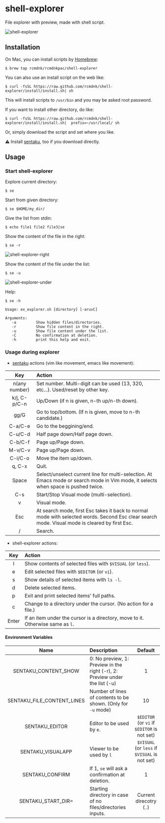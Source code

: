 # shell-explorer
File explorer with preview, made with shell script.

![shell-explorer](https://github.com/rcmdnk/shell-explorer/blob/images/shell-explorer.gif?raw=true)

## Installation

On Mac, you can install scripts by [Homebrew](https://github.com/mxcl/homebrew):

    $ brew tap rcmdnk/rcmdnkpac/shell-explorer

You can also use an install script on the web like:

    $ curl -fsSL https://raw.github.com/rcmdnk/shell-explorer/install/install.sh| sh

This will install scripts to `/usr/bin`
and you may be asked root password.

If you want to install other directory, do like:

    $ curl -fsSL https://raw.github.com/rcmdnk/shell-explorer/install/install.sh|  prefix=~/usr/local/ sh

Or, simply download the script and set where you like.

:warning: Install [sentaku](https://github.com/rcmdnk/sentaku), too
if you download directly.

## Usage

### Start shell-explorer

Explore current directory:

    $ se

Start from given directory:

    $ se $HOME/my_dir/

Give the list from stdin:

    $ echo file1 file2 file3|se

Show the content of the file in the right:

    $ se -r

![shell-explorer-right](https://github.com/rcmdnk/shell-explorer/blob/images/shell-explorer-right.gif?raw=true)

Show the content of the file under the list:

    $ se -u

![shell-explorer-under](https://github.com/rcmdnk/shell-explorer/blob/images/shell-explorer-under.gif?raw=true)

Help:

    $ se -h

    Usage: ex_explorer.sh [directory] [-aruvC]

    Arguments:
       -a         Show hidden files/directories.
       -r         Show file content in the right.
       -u         Show file content under the list.
       -C         No confirmation at deletion.
       -h         print this help and exit.

### Usage during explorer

* [sentaku](https://github.com/rcmdnk/sentaku) actions (vim like movement, emacs like movement):

Key|Action
:-:|:--
n(any number)| Set number. Multi-digit can be used (13, 320, etc...). Used/reset by other key.
k/j, C-p/C-n | Up/Down (if n is given, n-th up/n-th down).
gg/G     | Go to top/bottom. (If n is given, move to n-th candidate.)
C-a/C-e  | Go to the beggining/end.
C-u/C-d  | Half page down/Half page down.
C-b/C-f  | Page up/Page down.
M-v/C-v  | Page up/Page down.
C-i/C-o  | Move the item up/down.
q, C-x   | Quit.
Space    | Select/unselect current line for multi-selection. At Emacs mode or search mode in Vim mode, it selects when space is pushed twice.
C-s      | Start/Stop Visual mode (multi-selection).
v        | Visual mode.
Esc      | At search mode, first Esc takes it back to normal mode with selected words. Second Esc clear search mode. Visual mode is cleared by first Esc.
/        | Search.

* shell-explorer actions:

Key|Action
:-:|:--
l| Show contents of selected files with `$VISUAL` (or `less`).
e| Edit selected files with `$EDITOR` (or `vi`).
s| Show details of selected items with `ls -l`.
d| Delete selected items.
p| Exit and print selected items' full paths.
c| Change to a directory under the cursor. (No action for a file.)
Enter|If an item under the cursor is a directory, move to it. Otherwise same as `l`.

#### Environment Variables

Name|Description|Default
:--:|:-----------|:------:
SENTAKU_CONTENT_SHOW|0: No preview, 1: Preview in the right (-r), 2: Preview under the list (-u)|1
SENTAKU_FILE_CONTENT_LINES|Number of lines of contents to be shown. (Only for `-u` mode)|10
SENTAKU_EDITOR|Editor to be used by `e`.|`$EDITOR` (or `vi` if `$EDITOR` is not set)
SENTAKU_VISUALAPP|Viewer to be used by `l`|`$VISUAL` (or `less` if `$VISUAL` is not set)
SENTAKU_CONFIRM|If 1, `se` will ask a confirmation at deletion.|1
SENTAKU_START_DIR=|Starting directory in case of no files/directories inputs.|Current direcotry (`.`)
